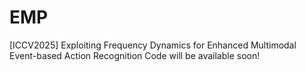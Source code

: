 # EMP
[ICCV2025] Exploiting Frequency Dynamics for Enhanced Multimodal Event-based Action Recognition
Code will be available soon!
